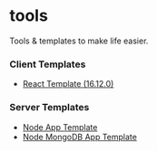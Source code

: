 # tools
Tools & templates to make life easier.

### Client Templates
* [React Template (16.12.0)](https://github.com/radihuq/react-template.git)


### Server Templates
* [Node App Template](https://github.com/radihuq/node-app-template.git)
* [Node MongoDB App Template](https://github.com/radihuq/node-mongo-app-template.git)